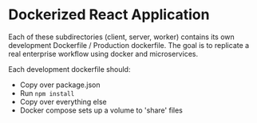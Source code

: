 
# Dockerized React Application

Each of these subdirectories (client, server, worker) contains its own development Dockerfile / Production dockerfile.
The goal is to replicate a real enterprise workflow using docker and microservices.

Each development dockerfile should:
 - Copy over package.json
 - Run `npm install`
 - Copy over everything else
 - Docker compose sets up a volume to 'share' files
